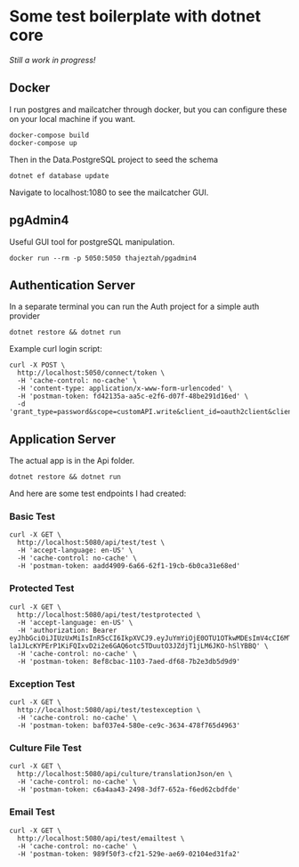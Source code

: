 # Some test boilerplate with dotnet core

*Still a work in progress!*

## Docker

I run postgres and mailcatcher through docker, but you can configure these on your local machine if you want.
```
docker-compose build
docker-compose up
```

Then in the Data.PostgreSQL project to seed the schema
```
dotnet ef database update
```

Navigate to localhost:1080 to see the mailcatcher GUI.

## pgAdmin4

Useful GUI tool for postgreSQL manipulation.

```
docker run --rm -p 5050:5050 thajeztah/pgadmin4
```

## Authentication Server

In a separate terminal you can run the Auth project for a simple auth provider
```
dotnet restore && dotnet run
```

Example curl login script:
```
curl -X POST \
  http://localhost:5050/connect/token \
  -H 'cache-control: no-cache' \
  -H 'content-type: application/x-www-form-urlencoded' \
  -H 'postman-token: fd42135a-aa5c-e2f6-d07f-48be291d16ed' \
  -d 'grant_type=password&scope=customAPI.write&client_id=oauth2client&client_secret=notasecret&username=john.doe%40fake.com&password=password123'
```

## Application Server

The actual app is in the Api folder.
```
dotnet restore && dotnet run
```

And here are some test endpoints I had created:

### Basic Test
```
curl -X GET \
  http://localhost:5080/api/test/test \
  -H 'accept-language: en-US' \
  -H 'cache-control: no-cache' \
  -H 'postman-token: aadd4909-6a66-62f1-19cb-6b0ca31e68ed'
```

### Protected Test
```
curl -X GET \
  http://localhost:5080/api/test/testprotected \
  -H 'accept-language: en-US' \
  -H 'authorization: Bearer eyJhbGciOiJIUzUxMiIsInR5cCI6IkpXVCJ9.eyJuYmYiOjE0OTU1OTkwMDEsImV4cCI6MTQ5NTYwMjYwMSwiaXNzIjoiaHR0cDovL2xvY2FsaG9zdDo1MDUwIiwiYXVkIjpbImh0dHA6Ly9sb2NhbGhvc3Q6NTA1MC9yZXNvdXJjZXMiLCJjdXN0b21BUEkiXSwiY2xpZW50X2lkIjoib2F1dGgyY2xpZW50Iiwic3ViIjoiU1VCSkVDVElEIiwiYXV0aF90aW1lIjoxNDk1NTk5MDAxLCJpZHAiOiJsb2NhbCIsImVtYWlsIjoiam9obi5kb2VAZmFrZS5jb20iLCJyb2xlIjoiYWRtaW4iLCJwcmVmZXJyZWRfdXNlcm5hbWUiOiJqb2huLmRvZUBmYWtlLmNvbSIsImxvY2FsZSI6ImVuLUNBIiwic2NvcGUiOlsiY3VzdG9tQVBJLndyaXRlIl0sImFtciI6WyJwd2QiXX0.cyXNrU17hzacDesUXBOVNp7-la1JLcKYPErP1KiFQIxvD2i2e6GAQ6otc5TDuutO3JZdjT1jLM6JKO-hSlYBBQ' \
  -H 'cache-control: no-cache' \
  -H 'postman-token: 8ef8cbac-1103-7aed-df68-7b2e3db5d9d9'
```

### Exception Test
```
curl -X GET \
  http://localhost:5080/api/test/testexception \
  -H 'cache-control: no-cache' \
  -H 'postman-token: baf037e4-580e-ce9c-3634-478f765d4963'
```

### Culture File Test
```
curl -X GET \
  http://localhost:5080/api/culture/translationJson/en \
  -H 'cache-control: no-cache' \
  -H 'postman-token: c6a4aa43-2498-3df7-652a-f6ed62cbdfde'
```

### Email Test
```
curl -X GET \
  http://localhost:5080/api/test/emailtest \
  -H 'cache-control: no-cache' \
  -H 'postman-token: 989f50f3-cf21-529e-ae69-02104ed31fa2'
```
